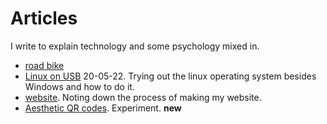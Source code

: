 # Articles
I write to explain technology and some psychology mixed in.

-  [road bike](roadbike)
- [Linux on USB](linux_on_usb) 20-05-22. Trying out the linux operating system besides Windows and how to do it.
- [website](website.md). Noting down the process of making my website. 
- [Aesthetic QR codes](aesthetic_qr). Experiment. **new**
